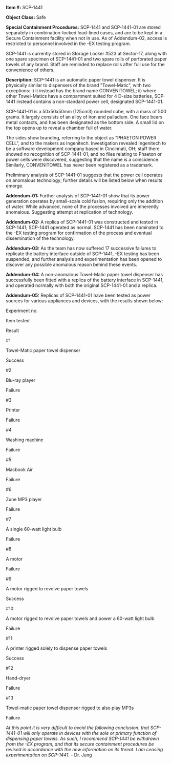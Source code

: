 **Item #:** SCP-1441

**Object Class:** Safe

**Special Containment Procedures:** SCP-1441 and SCP-1441-01 are stored separately in combination-locked lead-lined cases, and are to be kept in a Secure Containment facility when not in use. As of Addendum-02, access is restricted to personnel involved in the -EX testing program.

SCP-1441 is currently stored in Storage Locker #523 at Sector-17, along with one spare specimen of SCP-1441-01 and two spare rolls of perforated paper towels of any brand. Staff are reminded to replace rolls after full use for the convenience of others.

**Description:** SCP-1441 is an automatic paper towel dispenser. It is physically similar to dispensers of the brand "Towel-Matic", with two exceptions: i) it instead has the brand name CONVENITOWEL; ii) where other Towel-Matics have a compartment suited for 4 D-size batteries, SCP-1441 instead contains a non-standard power cell, designated SCP-1441-01.

SCP-1441-01 is a 50x50x50mm (125cm3) rounded cube, with a mass of 500 grams. It largely consists of an alloy of iron and palladium. One face bears metal contacts, and has been designated as the bottom side. A small lid on the top opens up to reveal a chamber full of water.

The sides show branding, referring to the object as "PHAETON POWER CELL", and to the makers as Ingenitech. Investigation revealed Ingenitech to be a software development company based in Cincinnati, OH; staff there showed no recognition of SCP-1441-01, and no files relating to Phaeton or power cells were discovered, suggesting that the name is a coincidence. Similarly, CONVENITOWEL has never been registered as a trademark.

Preliminary analysis of SCP-1441-01 suggests that the power cell operates on anomalous technology; further details will be listed below when results emerge.

**Addendum-01:** Further analysis of SCP-1441-01 show that its power generation operates by small-scale cold fusion, requiring only the addition of water. While advanced, none of the processes involved are inherently anomalous. Suggesting attempt at replication of technology.

**Addendum-02:** A replica of SCP-1441-01 was constructed and tested in SCP-1441; SCP-1441 operated as normal. SCP-1441 has been nominated to the -EX testing program for confirmation of the process and eventual dissemination of the technology.

**Addendum-03:** As the team has now suffered 17 successive failures to replicate the battery interface outside of SCP-1441, -EX testing has been suspended, and further analysis and experimentation has been opened to discover any possible anomalous reason behind these events.

**Addendum-04:** A non-anomalous Towel-Matic paper towel dispenser has successfully been fitted with a replica of the battery interface in SCP-1441, and operated normally with both the original SCP-1441-01 and a replica.

**Addendum-05:** Replicas of SCP-1441-01 have been tested as power sources for various appliances and devices, with the results shown below:

Experiment no.

Item tested

Result

#1

Towel-Matic paper towel dispenser

Success

#2

Blu-ray player

Failure

#3

Printer

Failure

#4

Washing machine

Failure

#5

Macbook Air

Failure

#6

Zune MP3 player

Failure

#7

A single 60-watt light bulb

Failure

#8

A motor

Failure

#9

A motor rigged to revolve paper towels

Success

#10

A motor rigged to revolve paper towels and power a 60-watt light bulb

Failure

#11

A printer rigged solely to dispense paper towels

Success

#12

Hand-dryer

Failure

#13

Towel-matic paper towel dispenser rigged to also play MP3s

Failure

_At this point it is very difficult to avoid the following conclusion: that SCP-1441-01 will only operate in devices with the sole or primary function of dispensing paper towels. As such, I recommend SCP-1441 be withdrawn from the -EX program, and that its secure containment procedures be revised in accordance with the new information on its threat. I am ceasing experimentation on SCP-1441._ - Dr. Jung